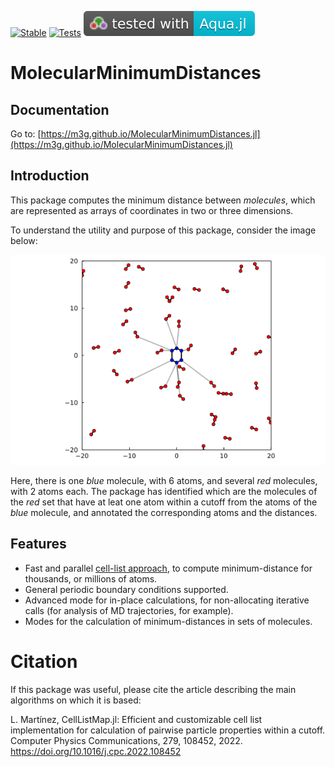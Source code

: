 [![Stable](https://img.shields.io/badge/docs-stable-blue.svg)](https://m3g.github.io/MolecularMinimumDistances.jl/stable)
[![Tests](https://img.shields.io/badge/build-passing-green)](https://github.com/m3g/MolecularMinimumDistances.jl/actions)
[![Aqua QA](https://raw.githubusercontent.com/JuliaTesting/Aqua.jl/master/badge.svg)](https://github.com/JuliaTesting/Aqua.jl)

# MolecularMinimumDistances

## Documentation

Go to: [https://m3g.github.io/MolecularMinimumDistances.jl](https://m3g.github.io/MolecularMinimumDistances.jl)

## Introduction

This package computes the minimum distance between *molecules*, which are represented as arrays of coordinates in two or three dimensions. 

To understand the utility and purpose of this package, consider the image below:

![nearest.png](/docs/src/assets/nearest.png)

Here, there is one *blue* molecule, with 6 atoms, and several *red* molecules, with 2 atoms each. The package has identified which are the molecules of the *red* set that have at leat one atom within a cutoff from the atoms of the *blue* molecule, and annotated the corresponding atoms and the distances.

## Features

- Fast and parallel [cell-list approach](https://github.com/m3g/CellListMap.jl), to compute minimum-distance for thousands, or millions of atoms. 
- General periodic boundary conditions supported. 
- Advanced mode for in-place calculations, for non-allocating iterative calls (for analysis of MD trajectories, for example).
- Modes for the calculation of minimum-distances in sets of molecules.

# Citation

If this package was useful, please cite the article describing the main
algorithms on which it is based:

L. Martínez, CellListMap.jl: Efficient and customizable cell list implementation for calculation of pairwise particle properties within a cutoff. Computer Physics Communications, 279, 108452, 2022. https://doi.org/10.1016/j.cpc.2022.108452
